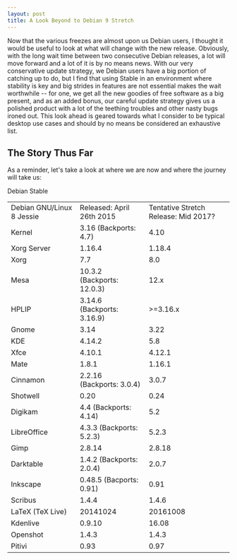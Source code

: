 ```yaml
---
layout: post
title: A Look Beyond to Debian 9 Stretch
---
```


Now that the various freezes are almost upon us Debian users, I thought it would be useful to look at what will change with the new release. Obviously, with the long wait time between two consecutive Debian releases, a lot will move forward and a lot of it is by no means news. With our very conservative update strategy, we Debian users have a big portion of catching up to do, but I find that using Stable in an environment where stability is key and big strides in features are not essential makes the wait worthwhile -- for one, we get all the new goodies of free software as a big present, and as an added bonus, our careful update strategy gives us a polished product with a lot of the teething troubles and other nasty bugs ironed out. This look ahead is geared towards what I consider to be typical desktop use cases and should by no means be considered an exhaustive list.

## The Story Thus Far

As a reminder, let's take a look at where we are now and where the journey will take us:

Debian Stable

<table>
  <tbody>
    <tr>
      <td>Debian GNU/Linux 8 Jessie</td>
      <td>Released: April 26th 2015</td>
      <td>Tentative Stretch Release: Mid 2017?</td>
    </tr>
    <tr>
      <td>Kernel</td>
      <td>3.16 (Backports: 4.7)</td>
      <td>4.10</td>
    </tr>
    <tr>
      <td>Xorg Server</td>
      <td>1.16.4</td>
      <td>1.18.4</td>
    </tr>
    <tr>
      <td>Xorg</td>
      <td>7.7</td>
      <td>8.0</td>
    </tr>
    <tr>
      <td>Mesa</td>
      <td>10.3.2 (Backports: 12.0.3)</td>
      <td>12.x</td>
    </tr>
    <tr>
      <td>HPLIP</td>
      <td>3.14.6 (Backports: 3.16.9)</td>
      <td>>=3.16.x</td>
    </tr>
    <tr>
      <td>Gnome</td>
      <td>3.14</td>
      <td>3.22</td>
    </tr>
    <tr>
      <td>KDE</td>
      <td>4.14.2</td>
      <td>5.8</td>
    </tr>
    <tr>
      <td>Xfce</td>
      <td>4.10.1</td>
      <td>4.12.1</td>
    </tr>
    <tr>
      <td>Mate</td>
      <td>1.8.1</td>
      <td>1.16.1</td>
    </tr>
    <tr>
      <td>Cinnamon</td>
      <td>2.2.16 (Backports: 3.0.4)</td>
      <td>3.0.7</td>
    </tr>
    <tr>
      <td>Shotwell</td>
      <td>0.20</td>
      <td>0.24</td>
    </tr>
    <tr>
      <td>Digikam</td>
      <td>4.4 (Backports: 4.14)</td>
      <td>5.2</td>
    </tr>
    <tr>
      <td>LibreOffice</td>
      <td>4.3.3 (Backports: 5.2.3)</td>
      <td>5.2.3</td>
    </tr>
    <tr>
      <td>Gimp</td>
      <td>2.8.14</td>
      <td>2.8.18</td>
    </tr>
    <tr>
      <td>Darktable</td>
      <td>1.4.2 (Backports: 2.0.4)</td>
      <td>2.0.7</td>
    </tr>
    <tr>
      <td>Inkscape</td>
      <td>0.48.5 (Bacports: 0.91)</td>
      <td>0.91</td>
    </tr>
    <tr>
      <td>Scribus</td>
      <td>1.4.4</td>
      <td>1.4.6</td>
    </tr>
    <tr>
      <td>LaTeX (TeX Live)</td>
      <td>20141024</td>
      <td>20161008</td>
    </tr>
    <tr>
      <td>Kdenlive</td>
      <td>0.9.10</td>
      <td>16.08</td>
    </tr>
    <tr>
      <td>Openshot</td>
      <td>1.4.3</td>
      <td>1.4.3</td>
    </tr>
    <tr>
      <td>Pitivi</td>
      <td>0.93</td>
      <td>0.97</td>
    </tr>
  </tbody>
</table>

